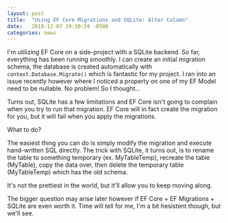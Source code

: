 ```yaml
---
layout: post
title:  "Using EF Core Migrations and SQLite: Alter Column"
date:   2018-12-07 19:30:59 -0500
categories: news
---
```


I'm utilizing EF Core on a side-project with a SQLite backend. So far, everything has been running smoothly. I can create an initial migration schema, the database is created automatically with `context.Database.Migrate()` which is fantastic for my project. I ran into an issue recently however where I noticed a property on one of my EF Model need to be nullable. No problem! So I thought...

Turns out, SQLite has a few limitations and EF Core isn't going to complain when you try to run that migration. EF Core will in fact create the migration for you, but it will fail when you apply the migrations.

What to do?

The easiest thing you can do is simply modify the migration and execute hand-written SQL directly. The trick with SQLite, it turns out, is to rename the table to something temporary (ex. MyTableTemp), recreate the table (MyTable), copy the data over, then delete the temporary table (MyTableTemp) which has the old schema.

It's not the prettiest in the world, but it'll allow you to keep moving along.

The bigger question may arise later however if EF Core + EF Migrations + SQLite are even worth it. Time will tell for me, I'm a bit hesistent though, but we'll see.

